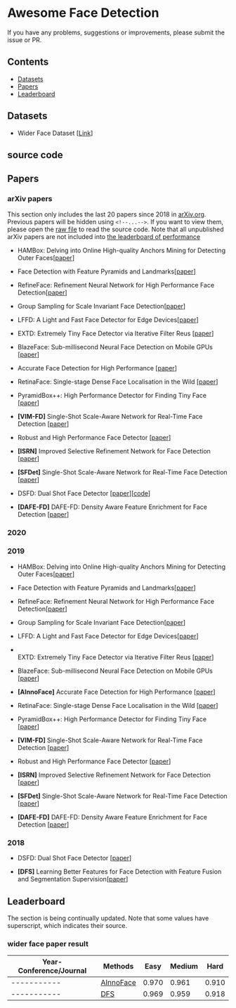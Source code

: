 # Awesome Face Detection

If you have any problems, suggestions or improvements, please submit the issue or PR.

## Contents
* [Datasets](#datasets)
* [Papers](#papers)
* [Leaderboard](#leaderboard)

## Datasets
- Wider Face Dataset [[Link](http://mmlab.ie.cuhk.edu.hk/projects/WIDERFace/)]

## source code

## Papers

### arXiv papers
This section only includes the last 20 papers since 2018 in [arXiv.org](arXiv.org). Previous papers will be hidden using  ```<!--...-->```. If you want to view them, please open the [raw file](https://raw.githubusercontent.com/StarStyleSky/awesome-face-detection/edit/master/README.md) to read the source code. Note that all unpublished arXiv papers are not included into [the leaderboard of performance](#performance)

- <a name=""></a>HAMBox: Delving into Online High-quality Anchors Mining
for Detecting Outer Faces[[paper](https://arxiv.org/pdf/1912.09231v1.pdf)]
- <a name=""></a>Face Detection with Feature Pyramids and Landmarks[[paper](https://arxiv.org/pdf/1912.00596.pdf)]
- <a name=""></a>
RefineFace: Refinement Neural Network for High Performance Face Detection[[paper](https://arxiv.org/pdf/1909.04376.pdf)]
- <a name=""></a>
Group Sampling for Scale Invariant Face Detection[[paper](http://openaccess.thecvf.com/content_CVPR_2019/papers/Ming_Group_Sampling_for_Scale_Invariant_Face_Detection_CVPR_2019_paper.pdf)]
- <a name=""></a>
LFFD: A Light and Fast Face Detector for Edge Devices[[paper](https://arxiv.org/pdf/1904.10633.pdf)]
- <a name=""></a>
EXTD: Extremely Tiny Face Detector via Iterative Filter Reus [[paper](https://arxiv.org/pdf/1906.06579.pdf)]
- <a name=""></a>BlazeFace: Sub-millisecond Neural Face Detection on Mobile GPUs [[paper](https://arxiv.org/abs/1907.05047v1.pdf)]
- <a name=""></a>Accurate Face Detection for High Performance [[paper](https://arxiv.org/pdf/1905.01585v3.pdf)]
- <a name=""></a>RetinaFace: Single-stage Dense Face Localisation in the Wild [[paper](https://arxiv.org/pdf/1905.00641.pdf)]
- <a name=""></a>PyramidBox++: High Performance Detector for Finding Tiny Face [[paper](https://arxiv.org/pdf/1904.00386.pdf)]

- <a name=""></a>**[VIM-FD]** Single-Shot Scale-Aware Network for Real-Time Face Detection [[paper](https://link.springer.com/epdf/10.1007/s11263-019-01159-3?author_access_token=Jjgl-u1CAXPmSKWDljfSBfe4RwlQNchNByi7wbcMAY7Vwo_nrkuFMElF6YSQ0We34tUs42D0dyurcBAD0sJP66n6GBanVgA9qsuvh4Y_Bjf3E_n9_croQ4esS882srfHyUz-L96pU3gu_M30Kk6_XQ%3D%3D)]

- <a name=""></a>Robust and High Performance Face Detector [[paper](https://arxiv.org/abs/1901.02350.pdf)]

- <a name=""></a>**[ISRN]** Improved Selective Refinement Network for Face Detection [[paper](https://arxiv.org/pdf/1901.06651.pdf)]
- <a name=""></a>**[SFDet]** Single-Shot Scale-Aware Network for Real-Time Face Detection [[paper](https://link.springer.com/article/10.1007%2Fs11263-019-01159-3)]
- <a name=""></a>DSFD: Dual Shot Face Detector [[paper](https://arxiv.org/abs/1810.10220.pdf)][<font color=red>[code</font>](https://github.com/TencentYoutuResearch/FaceDetection-DSFD)]
- <a name=""></a>**[DAFE-FD]** DAFE-FD: Density Aware Feature Enrichment for Face Detection [[paper](https://arxiv.org/pdf/1901.05375.pdf)]
### 2020
### 2019

- <a name=""></a>HAMBox: Delving into Online High-quality Anchors Mining for Detecting Outer Faces[[paper](https://arxiv.org/pdf/1912.09231v1.pdf)]

- <a name=""></a>Face Detection with Feature Pyramids and Landmarks[[paper](https://arxiv.org/pdf/1912.00596.pdf)]
- <a name=""></a>
RefineFace: Refinement Neural Network for High Performance Face Detection[[paper](https://arxiv.org/pdf/1909.04376.pdf)]
- <a name=""></a>
Group Sampling for Scale Invariant Face Detection[[paper](http://openaccess.thecvf.com/content_CVPR_2019/papers/Ming_Group_Sampling_for_Scale_Invariant_Face_Detection_CVPR_2019_paper.pdf)]
- <a name=""></a>
LFFD: A Light and Fast Face Detector for Edge Devices[[paper](https://arxiv.org/pdf/1904.10633.pdf)]

- <a name=""></a>	
EXTD: Extremely Tiny Face Detector via Iterative Filter Reus [[paper](https://arxiv.org/pdf/1906.06579.pdf)]
- <a name=""></a>BlazeFace: Sub-millisecond Neural Face Detection on Mobile GPUs [[paper](https://arxiv.org/abs/1907.05047v1.pdf)]
- <a name=""></a>**[AInnoFace]** Accurate Face Detection for High Performance [[paper](https://arxiv.org/pdf/1905.01585v3.pdf)]
- <a name=""></a>RetinaFace: Single-stage Dense Face Localisation in the Wild [[paper](https://arxiv.org/pdf/1905.00641.pdf)]
- <a name=""></a>PyramidBox++: High Performance Detector for Finding Tiny Face [[paper](https://arxiv.org/pdf/1904.00386.pdf)]
- <a name=""></a>**[VIM-FD]** Single-Shot Scale-Aware Network for Real-Time Face Detection [[paper](https://link.springer.com/epdf/10.1007/s11263-019-01159-3?author_access_token=Jjgl-u1CAXPmSKWDljfSBfe4RwlQNchNByi7wbcMAY7Vwo_nrkuFMElF6YSQ0We34tUs42D0dyurcBAD0sJP66n6GBanVgA9qsuvh4Y_Bjf3E_n9_croQ4esS882srfHyUz-L96pU3gu_M30Kk6_XQ%3D%3D)]
- <a name=""></a>Robust and High Performance Face Detector [[paper](https://arxiv.org/abs/1901.02350.pdf)]
- <a name=""></a>**[ISRN]** Improved Selective Refinement Network for Face Detection [[paper](https://arxiv.org/pdf/1901.06651.pdf)]
- <a name=""></a>**[SFDet]** Single-Shot Scale-Aware Network for Real-Time Face Detection [[paper](https://link.springer.com/article/10.1007%2Fs11263-019-01159-3)]
- <a name=""></a>**[DAFE-FD]** DAFE-FD: Density Aware Feature Enrichment for Face Detection [[paper](https://arxiv.org/pdf/1901.05375.pdf)]

### 2018
- <a name=""></a>DSFD: Dual Shot Face Detector [[paper](https://arxiv.org/abs/1810.10220.pdf)]

- <a name=""></a>**[DFS]** Learning Better Features for Face Detection with Feature Fusion and Segmentation Supervision[[paper](https://arxiv.org/abs/1811.08557.pdf)]


## Leaderboard
The section is being continually updated. Note that some values have superscript, which indicates their source. 

### wider face paper result
| Year-Conference/Journal | Methods           | Easy  | Medium| Hard |
| ---------- | ------------------------------ | ----- | ----- | ----- |
| -----------| [AInnoFace](#AInnoFace)        | 0.970 | 0.961 | 0.910 |
| -----------| [DFS](#DFS)                    | 0.969 | 0.959 | 0.918 |


